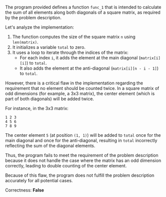 The program provided defines a function `func_1` that is intended to calculate the sum of all elements along both diagonals of a square matrix, as required by the problem description. 

Let's analyze the implementation:

1. The function computes the size of the square matrix `n` using `len(matrix)`.
2. It initializes a variable `total` to zero.
3. It uses a loop to iterate through the indices of the matrix:
   - For each index `i`, it adds the element at the main diagonal (`matrix[i][i]`) to `total`.
   - It also adds the element at the anti-diagonal (`matrix[i][n - i - 1]`) to `total`.

However, there is a critical flaw in the implementation regarding the requirement that no element should be counted twice. In a square matrix of odd dimensions (for example, a 3x3 matrix), the center element (which is part of both diagonals) will be added twice. 

For instance, in the 3x3 matrix:
```
1 2 3
4 5 6
7 8 9
```
The center element `5` (at position `(1, 1)`) will be added to `total` once for the main diagonal and once for the anti-diagonal, resulting in `total` incorrectly reflecting the sum of the diagonal elements.

Thus, the program fails to meet the requirement of the problem description because it does not handle the case where the matrix has an odd dimension correctly, leading to double counting of the center element.

Because of this flaw, the program does not fulfill the problem description accurately for all potential cases.

Correctness: **False**